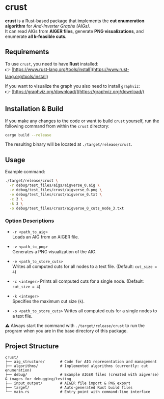 # crust

**crust** is a Rust-based package that implements the **cut enumeration algorithm** for *And-Inverter Graphs (AIGs)*.  
It can read AIGs from **AIGER files**, generate **PNG visualizations**, and enumerate **all k-feasible cuts**.

## Requirements

To use `crust`, you need to have **Rust** installed:  
👉 [https://www.rust-lang.org/tools/install](https://www.rust-lang.org/tools/install)

If you want to visualize the graph you also need to install `graphviz`:  
👉 [https://graphviz.org/download/](https://graphviz.org/download/)

## Installation & Build

If you make any changes to the code or want to build `crust` yourself, run the following command from within the `crust` directory:

```bash
cargo build --release
```

The resulting binary will be located at `./target/release/crust`.

## Usage

Example command:

```bash
./target/release/crust \
  -r debug/test_files/aigs/aigverse_0.aig \
  -v debug/test_files/crust/aigverse_0.png \
  -e debug/test_files/crust/aigverse_0.txt \
  -c 3 \
  -k 3 \
  -o debug/test_files/crust/aigverse_0_cuts_node_3.txt
```

### Option Descriptions

- `-r <path_to_aig>`  
  Loads an AIG from an AIGER file.

- `-v <path_to_png>`  
  Generates a PNG visualization of the AIG.

- `-e <path_to_store_cuts>`  
  Writes all computed cuts for all nodes to a text file. (Default: `cut_size = 4`)

- `-c <integer>`
  Prints all computed cuts for a single node. (Default: `cut_size = 4`)

- `-k <integer>`  
  Specifies the maximum cut size (`k`).

- `-o <path_to_store_cuts>`
  Writes all computed cuts for a single nodes to a text file.

⚠️ Always start the command with `./target/release/crust` to run the program when you are in the base directory of this package.

## Project Structure

```text
crust/
├── aig_structure/       # Code for AIG representation and management
├── algorithms/          # Implemented algorithms (currently: cut enumeration)
├── debug/               # Example AIGER files (created with aigverse) & images for debugging/testing
├── input_output/        # AIGER file import & PNG export
├── target/              # Auto-generated Rust build files
└── main.rs              # Entry point with command-line interface
```
